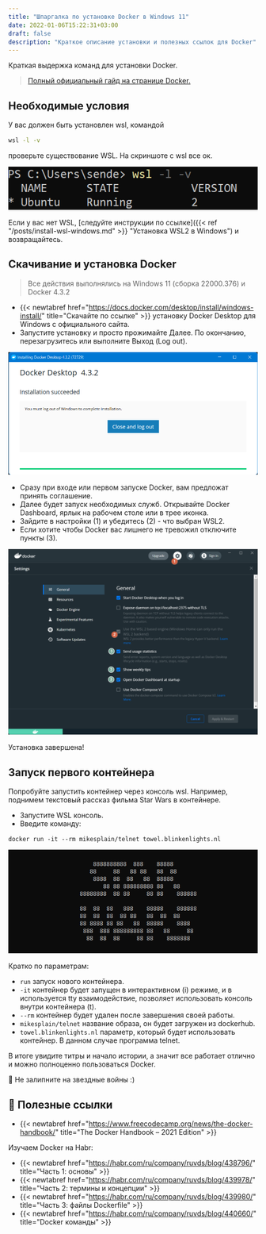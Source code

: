 ```yaml
---
title: "Шпаргалка по установке Docker в Windows 11"
date: 2022-01-06T15:22:31+03:00
draft: false
description: "Краткое описание установки и полезных ссылок для Docker"
---
```


Краткая выдержка команд для установки Docker.

> <i class="fas fa-info-circle"></i> <a href="https://docs.docker.com/desktop/windows/wsl" target="_blank">Полный официальный гайд на странице Docker.</a>

## Необходимые условия

У вас должен быть установлен wsl, командой

```bash
wsl -l -v
```

проверьте существование WSL. На скриншоте с wsl все ок.

![wsl is ok!](wsl.png)

Если у вас нет WSL, 
[следуйте инструкции по ссылке]({{< ref "/posts/install-wsl-windows.md" >}} "Установка WSL2 в Windows")
и возвращайтесь.

## Скачивание и установка Docker

> Все действия выполнялись на Windows 11 (сборка 22000.376) и Docker 4.3.2

- {{< newtabref  href="https://docs.docker.com/desktop/install/windows-install/" title="Скачайте по ссылке" >}} установку Docker Desktop для Windows с официального сайта.
- Запустите установку и просто прожимайте Далее. По окончанию, перезагрузитесь или выполните  Выход (Log out).

![time to logout or restart!](docker_installer.png)

- Сразу при входе или первом запуске Docker, вам предложат принять соглашение.
- Далее будет запуск необходимых служб. Открывайте Docker Dashboard, ярлык на рабочем столе или в трее иконка.
- Зайдите в настройки (1) и убедитесь (2) - что выбран WSL2.
- Если хотите чтобы Docker вас лишнего не тревожил отключите пункты (3).  

![docker settings](settings_docker.png)

Установка завершена!

## Запуск первого контейнера

Попробуйте запустить контейнер через консоль wsl.
Например, поднимем текстовый рассказ фильма Star Wars в контейнере.

- Запустите WSL консоль.
- Введите команду:

```docker
docker run -it --rm mikesplain/telnet towel.blinkenlights.nl
```

![starwars](starwars.png)

Кратко по параметрам:

- `run` запуск нового контейнера.
- `-it` контейнер будет запущен в интерактивном (i) режиме, и в используется tty взаимодействие, позволяет использовать консоль внутри контейнера (t).
- `--rm` контейнер будет удален после завершения своей работы.
- `mikesplain/telnet` название образа, он будет загружен из dockerhub.
- `towel.blinkenlights.nl` параметр, который будет использовать контейнер. В данном случае программа telnet.

В итоге увидите титры и начало истории, а значит все работает отлично
и можно полноценно пользоваться Docker.

🚀 Не залипните на звездные войны :)

## 🎁 Полезные ссылки

- {{< newtabref  href="https://www.freecodecamp.org/news/the-docker-handbook/" title="The Docker Handbook – 2021 Edition" >}}

Изучаем Docker на Habr:

- {{< newtabref  href="https://habr.com/ru/company/ruvds/blog/438796/" title="Часть 1: основы" >}}
- {{< newtabref  href="https://habr.com/ru/company/ruvds/blog/439978/" title="Часть 2: термины и концепции" >}}
- {{< newtabref  href="https://habr.com/ru/company/ruvds/blog/439980/" title="Часть 3: файлы Dockerfile" >}}
- {{< newtabref  href="https://habr.com/ru/company/ruvds/blog/440660/" title="Docker команды" >}}
